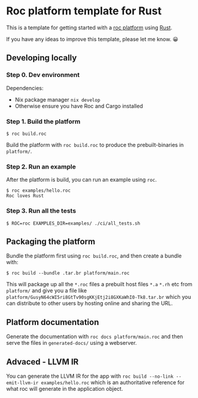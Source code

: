 # Roc platform template for Rust

This is a template for getting started with a [roc platform](https://www.roc-lang.org/platforms) using [Rust](https://www.rust-lang.org).

If you have any ideas to improve this template, please let me know. 😀

## Developing locally

### Step 0. Dev environment

Dependencies:
- Nix package manager `nix develop`
- Otherwise ensure you have Roc and Cargo installed

### Step 1. Build the platform

```
$ roc build.roc
```

Build the platform with `roc build.roc` to produce the prebuilt-binaries in `platform/`.

### Step 2. Run an example

After the platform is build, you can run an example using `roc`.

```
$ roc examples/hello.roc
Roc loves Rust
```

### Step 3. Run all the tests

```
$ ROC=roc EXAMPLES_DIR=examples/ ./ci/all_tests.sh
```

## Packaging the platform

Bundle the platform first using `roc build.roc`, and then create a bundle with:

```
$ roc build --bundle .tar.br platform/main.roc
```

This will package up all the `*.roc` files a prebuilt host files `*.a` `*.rh` etc from `platform/` and give you a file like `platform/GusyN64cWI5ri8GtTv90sgKKjEtj2i8GXKaWhI0-Tk8.tar.br` which you can distribute to other users by hosting online and sharing the URL.

## Platform documentation

Generate the documentation with `roc docs platform/main.roc` and then serve the files in `generated-docs/` using a webserver.

## Advaced - LLVM IR

You can generate the LLVM IR for the app with `roc build --no-link --emit-llvm-ir examples/hello.roc` which is an authoritative reference for what roc will generate in the application object.
